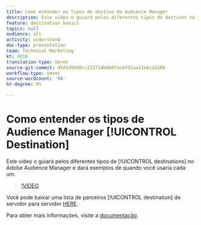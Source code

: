 ```yaml
---
title: Como entender os tipos de destino de Audience Manager
description: Este vídeo o guiará pelos diferentes tipos de destinos no Adobe Audience Manager e dará exemplos de quando você usaria cada um.
feature: destination basics
topics: null
audience: all
activity: understand
doc-type: presentation
team: Technical Marketing
kt: 4016
translation-type: tm+mt
source-git-commit: dfd549508cc223714bdb07ac6fd2aa31e6ca5586
workflow-type: tm+mt
source-wordcount: '94'
ht-degree: 0%

---
```



# Como entender os tipos de Audience Manager [!UICONTROL Destination]

Este vídeo o guiará pelos diferentes tipos de [!UICONTROL destinations] no Adobe Audience Manager e dará exemplos de quando você usaria cada um.

>[!VIDEO](https://video.tv.adobe.com/v/29839/?quality=12)

Você pode baixar uma lista de parceiros [!UICONTROL destination] de servidor para servidor [HERE](https://docs.adobe.com/help/en/audience-manager/user-guide/overview/gdpr/assets/AAM-Partners-October2019.xlsx).

Para obter mais informações, visite a [documentação](https://docs.adobe.com/content/help/en/audience-manager/user-guide/features/destinations/destinations.html).
